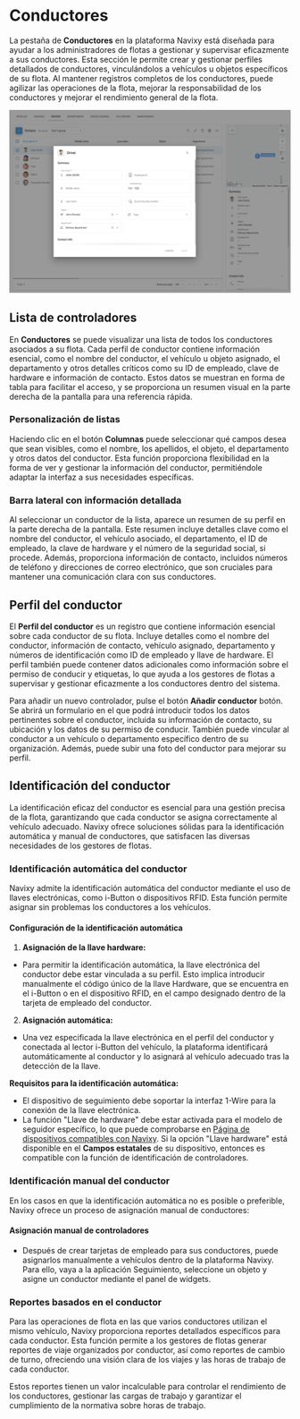 # Conductores

La pestaña de **Conductores** en la plataforma Navixy está diseñada para ayudar a los administradores de flotas a gestionar y supervisar eficazmente a sus conductores. Esta sección le permite crear y gestionar perfiles detallados de conductores, vinculándolos a vehículos u objetos específicos de su flota. Al mantener registros completos de los conductores, puede agilizar las operaciones de la flota, mejorar la responsabilidad de los conductores y mejorar el rendimiento general de la flota.

![image-20240814-180004.png](../gua-del-usuario/gestin-de-flotas/attachments/image-20240814-180004.png)

## Lista de controladores

En **Conductores** se puede visualizar una lista de todos los conductores asociados a su flota. Cada perfil de conductor contiene información esencial, como el nombre del conductor, el vehículo u objeto asignado, el departamento y otros detalles críticos como su ID de empleado, clave de hardware e información de contacto. Estos datos se muestran en forma de tabla para facilitar el acceso, y se proporciona un resumen visual en la parte derecha de la pantalla para una referencia rápida.

### Personalización de listas

Haciendo clic en el botón **Columnas** puede seleccionar qué campos desea que sean visibles, como el nombre, los apellidos, el objeto, el departamento y otros datos del conductor. Esta función proporciona flexibilidad en la forma de ver y gestionar la información del conductor, permitiéndole adaptar la interfaz a sus necesidades específicas.

### Barra lateral con información detallada

Al seleccionar un conductor de la lista, aparece un resumen de su perfil en la parte derecha de la pantalla. Este resumen incluye detalles clave como el nombre del conductor, el vehículo asociado, el departamento, el ID de empleado, la clave de hardware y el número de la seguridad social, si procede. Además, proporciona información de contacto, incluidos números de teléfono y direcciones de correo electrónico, que son cruciales para mantener una comunicación clara con sus conductores.

## Perfil del conductor

El **Perfil del conductor** es un registro que contiene información esencial sobre cada conductor de su flota. Incluye detalles como el nombre del conductor, información de contacto, vehículo asignado, departamento y números de identificación como ID de empleado y llave de hardware. El perfil también puede contener datos adicionales como información sobre el permiso de conducir y etiquetas, lo que ayuda a los gestores de flotas a supervisar y gestionar eficazmente a los conductores dentro del sistema.

Para añadir un nuevo controlador, pulse el botón **Añadir conductor** botón. Se abrirá un formulario en el que podrá introducir todos los datos pertinentes sobre el conductor, incluida su información de contacto, su ubicación y los datos de su permiso de conducir. También puede vincular al conductor a un vehículo o departamento específico dentro de su organización. Además, puede subir una foto del conductor para mejorar su perfil.

## Identificación del conductor

La identificación eficaz del conductor es esencial para una gestión precisa de la flota, garantizando que cada conductor se asigna correctamente al vehículo adecuado. Navixy ofrece soluciones sólidas para la identificación automática y manual de conductores, que satisfacen las diversas necesidades de los gestores de flotas.

### Identificación automática del conductor

Navixy admite la identificación automática del conductor mediante el uso de llaves electrónicas, como i-Button o dispositivos RFID. Esta función permite asignar sin problemas los conductores a los vehículos.

#### **Configuración de la identificación automática**

1. **Asignación de la llave hardware:**

* Para permitir la identificación automática, la llave electrónica del conductor debe estar vinculada a su perfil. Esto implica introducir manualmente el código único de la llave Hardware, que se encuentra en el i-Button o en el dispositivo RFID, en el campo designado dentro de la tarjeta de empleado del conductor.

2. **Asignación automática:**

* Una vez especificada la llave electrónica en el perfil del conductor y conectada al lector i-Button del vehículo, la plataforma identificará automáticamente al conductor y lo asignará al vehículo adecuado tras la detección de la llave.

**Requisitos para la identificación automática:**

* El dispositivo de seguimiento debe soportar la interfaz 1-Wire para la conexión de la llave electrónica.
* La función "Llave de hardware" debe estar activada para el modelo de seguidor específico, lo que puede comprobarse en [Página de dispositivos compatibles con Navixy](https://www.navixy.com/devices/). Si la opción "Llave hardware" está disponible en el **Campos estatales** de su dispositivo, entonces es compatible con la función de identificación de controladores.

### Identificación manual del conductor

En los casos en que la identificación automática no es posible o preferible, Navixy ofrece un proceso de asignación manual de conductores:

#### Asignación manual de controladores

* Después de crear tarjetas de empleado para sus conductores, puede asignarlos manualmente a vehículos dentro de la plataforma Navixy. Para ello, vaya a la aplicación Seguimiento, seleccione un objeto y asigne un conductor mediante el panel de widgets.

### Reportes basados en el conductor

Para las operaciones de flota en las que varios conductores utilizan el mismo vehículo, Navixy proporciona reportes detallados específicos para cada conductor. Esta función permite a los gestores de flotas generar reportes de viaje organizados por conductor, así como reportes de cambio de turno, ofreciendo una visión clara de los viajes y las horas de trabajo de cada conductor.

Estos reportes tienen un valor incalculable para controlar el rendimiento de los conductores, gestionar las cargas de trabajo y garantizar el cumplimiento de la normativa sobre horas de trabajo.
